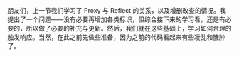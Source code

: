 朋友们，上一节我们学习了 Proxy 与 Reflect 的关系，以及增删改查的情况。我提出了一个问题——没有必要再增加各类标识，但综合接下来的学习看，还是有必要的，所以做了必要的补充与更新。然后，我们就在这些基础上，学习如何合理的触发响应。当然，在此之前先做些准备，因为之前的代码看起来有些凌乱和臃肿了。